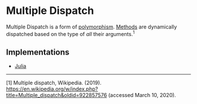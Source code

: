 # Multiple Dispatch

Multiple Dispatch is a form of [polymorphism][concept-polymorphism].
[Methods][concept-methods] are dynamically dispatched based on the type of _all_ their arguments.<sup>1</sup>

[concept-polymorphism]: ./polymorphism.md
[concept-methods]: methods.md

## Implementations

- [Julia](../../languages/julia/exercises/concept/multiple-dispatch/)

---

[1] Multiple dispatch, Wikipedia. (2019). https://en.wikipedia.org/w/index.php?title=Multiple_dispatch&oldid=922857576 (accessed March 10, 2020).
